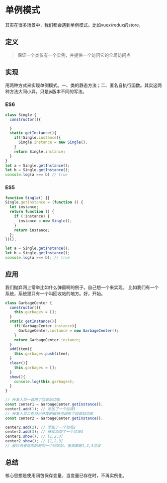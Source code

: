 # 单例模式
其实在很多场景中，我们都会遇到单例模式。比如vuex/redux的store，

## 定义
> 保证一个类仅有一个实例，并提供一个访问它的全局访问点

## 实现
用两种方式来实现单例模式。一、类的静态方法；二、匿名自执行函数。其实这两种方法大同小异，只是js版本不同的写法。

### ES6
```javascript
class Single {
  constructor(){

  }
  static getInstance(){
    if(!Single.instance){
      Single.instance = new Single();
    }
    return Single.instance;
  }
}
let a = Single.getInstance();
let b = Single.getInstance();
console.log(a === b) // true
```

### ES5
```javascript
function Single() {}
Single.getInstance = (function () {
  let instance;
  return function () {
    if (!instance) {
      instance = new Single();
    }
    return instance;
  };
})();

let a = Single.getInstance();
let b = Single.getInstance();
console.log(a === b); // true
```

## 应用
我们抛弃网上常举比如什么弹窗啊的例子。自己想一个来实现。
比如我们有一个系统，系统里只有一个叫回收站的地方。好，开始。
``` javascript
class GarbageCenter {
  constructor(){
    this.garbages = [];
  }
  static getInstance(){
    if(!GarbageCenter.instance){
      GarbageCenter.instance = new GarbageCenter();
    }
    return GarbageCenter.instance;
  }
  add(item){
    this.garbages.push(item);
  }
  clear(){
    this.garbages = [];
  }
  show(){
    console.log(this.garbages);
  }
}

// 开发人员一调用了回收站功能
const center1 = GarbageCenter.getInstance();
center1.add(1); // 添加了一个垃圾1
// 开发人员二在自己开发的模块也调用了回收站功能
const center2 = GarbageCenter.getInstance();

center2.add(2); // 添加了一个垃圾2
center2.add(3); // 继续添加了一个垃圾3
center1.show(); // [1,2,3]
center2.show(); // [1,2,3]
// 最后两者指向的是同一个回收站，里面都是1,2,3垃圾
```

## 总结
核心思想是使用闭包保存变量，当变量已存在时，不再实例化。